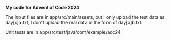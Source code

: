 **My code for Advent of Code 2024**



The input files are in app/src/main/assets, but I only upload the test data as day[x]a.txt, I don't upload the real data in the form of day[x]b.txt.

Unit tests are in app/src/test/java/com/example/aoc24.

